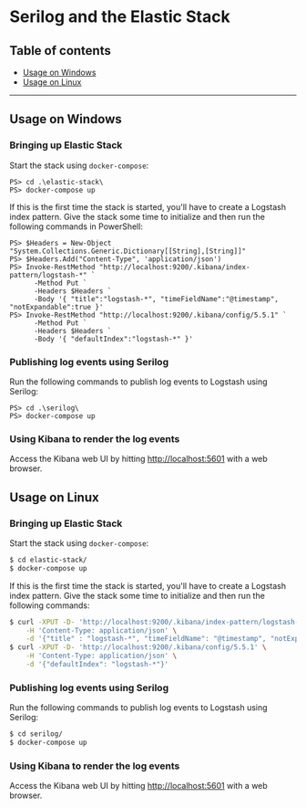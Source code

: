 # Serilog and the Elastic Stack

## Table of contents

- [Usage on Windows](#usage-on-windows)
- [Usage on Linux](#usage-on-linux)

---

## Usage on Windows

### Bringing up Elastic Stack

Start the stack using `docker-compose`:

```posh
PS> cd .\elastic-stack\
PS> docker-compose up
```

If this is the first time the stack is started, you'll have to create a Logstash index pattern. Give the stack some time to initialize and then run the following commands in PowerShell:

```posh
PS> $Headers = New-Object "System.Collections.Generic.Dictionary[[String],[String]]"
PS> $Headers.Add("Content-Type", 'application/json')
PS> Invoke-RestMethod "http://localhost:9200/.kibana/index-pattern/logstash-*" `
      -Method Put `
      -Headers $Headers `
      -Body '{ "title":"logstash-*", "timeFieldName":"@timestamp", "notExpandable":true }'
PS> Invoke-RestMethod "http://localhost:9200/.kibana/config/5.5.1" `
      -Method Put `
      -Headers $Headers `
      -Body '{ "defaultIndex":"logstash-*" }'
```

### Publishing log events using Serilog

Run the following commands to publish log events to Logstash using Serilog:

```posh
PS> cd .\serilog\
PS> docker-compose up
```

### Using Kibana to render the log events

Access the Kibana web UI by hitting [http://localhost:5601](http://localhost:5601) with a web browser.

## Usage on Linux

### Bringing up Elastic Stack

Start the stack using `docker-compose`:

```bash
$ cd elastic-stack/
$ docker-compose up
```

If this is the first time the stack is started, you'll have to create a Logstash index pattern. Give the stack some time to initialize and then run the following commands:

```bash
$ curl -XPUT -D- 'http://localhost:9200/.kibana/index-pattern/logstash-*' \
    -H 'Content-Type: application/json' \
    -d '{"title" : "logstash-*", "timeFieldName": "@timestamp", "notExpandable": true}'
$ curl -XPUT -D- 'http://localhost:9200/.kibana/config/5.5.1' \
    -H 'Content-Type: application/json' \
    -d '{"defaultIndex": "logstash-*"}'
```

### Publishing log events using Serilog

Run the following commands to publish log events to Logstash using Serilog:

```bash
$ cd serilog/
$ docker-compose up
```

### Using Kibana to render the log events

Access the Kibana web UI by hitting [http://localhost:5601](http://localhost:5601) with a web browser.